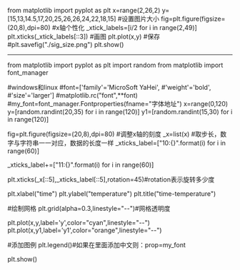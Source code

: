 from matplotlib import pyplot as plt
x=range(2,26,2)
y=[15,13,14.5,17,20,25,26,26,24,22,18,15]
#设置图片大小
fig=plt.figure(figsize=(20,8),dpi=80)
#x轴个性化
_xtick_labels=[i/2 for i in range(2,49)]
plt.xticks(_xtick_labels[::3])
#画图
plt.plot(x,y)
#保存
#plt.savefig("./sig_size.png")
plt.show()

--------------------------------------------------------------------------------------------
from matplotlib import pyplot as plt
import random
from matplotlib import font_manager

#windows和linux
#font=['family'='MicroSoft YaHei',
     #'weight'='bold',
     #'size'='larger']
#matplotlib.rc("font",**font)
#my_font=font_manager.Fontproperties(fname="字体地址")
x=range(0,120)
y=[random.randint(20,35) for i in range(120)]
y1=[random.randint(15,30) for i in range(120)]

fig=plt.figure(figsize=(20,8),dpi=80)
#调整x轴的刻度
_x=list(x)
#取步长，数字与字符串一一对应，数据的长度一样
_xticks_label=["10:{}".format(i) for i in range(60)]

_xticks_label+=["11:{}".format(i) for i in range(60)]

plt.xticks(_x[::5],_xticks_label[::5],rotation=45)#rotation表示旋转多少度

plt.xlabel("time")
plt.ylabel("temperature")
plt.title("time-temperature")

#绘制网格
plt.grid(alpha=0.3,linestyle="--")#网格透明度

plt.plot(x,y,label='y',color="cyan",linestyle="--")
plt.plot(x,y1,label='y1',color="orange",linestyle="--")

#添加图例
plt.legend()#如果在里面添加中文则：prop=my_font

plt.show()
